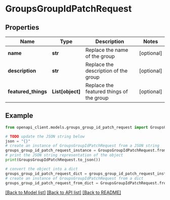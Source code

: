 # GroupsGroupIdPatchRequest


## Properties

Name | Type | Description | Notes
------------ | ------------- | ------------- | -------------
**name** | **str** | Replace the name of the group | [optional] 
**description** | **str** | Replace the description of the group | [optional] 
**featured_things** | **List[object]** | Replace the featured things of the group | [optional] 

## Example

```python
from openapi_client.models.groups_group_id_patch_request import GroupsGroupIdPatchRequest

# TODO update the JSON string below
json = "{}"
# create an instance of GroupsGroupIdPatchRequest from a JSON string
groups_group_id_patch_request_instance = GroupsGroupIdPatchRequest.from_json(json)
# print the JSON string representation of the object
print(GroupsGroupIdPatchRequest.to_json())

# convert the object into a dict
groups_group_id_patch_request_dict = groups_group_id_patch_request_instance.to_dict()
# create an instance of GroupsGroupIdPatchRequest from a dict
groups_group_id_patch_request_from_dict = GroupsGroupIdPatchRequest.from_dict(groups_group_id_patch_request_dict)
```
[[Back to Model list]](../README.md#documentation-for-models) [[Back to API list]](../README.md#documentation-for-api-endpoints) [[Back to README]](../README.md)


